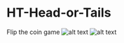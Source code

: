 # HT-Head-or-Tails
Flip the coin game
![alt text](https://i.imgur.com/KcxJzje.png)
![alt text](https://i.imgur.com/TPPc5gi.png)
